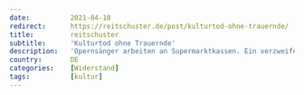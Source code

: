 ```yaml
---
date:          2021-04-10
redirect:      https://reitschuster.de/post/kulturtod-ohne-trauernde/
title:         reitschuster
subtitle:      'Kulturtod ohne Trauernde'
description:   'Opernsänger arbeiten an Supermarktkassen. Ein verzweifelter Pianist stirbt unter ungeklärten Umständen. Musikstudenten und Bühnenstars sind ohne Arbeit, ohne Zukunft. Deutschland ist das Land mit den meisten Theatern und Konzerthäusern. Das Land nimmt Abschied von Musik, Theater und letztendlich seiner Hochkultur. Prominente Musiker verklagen jetzt die Regierung.'
country:       DE
categories:    [Widerstand]
tags:          [kultur]
---
```

